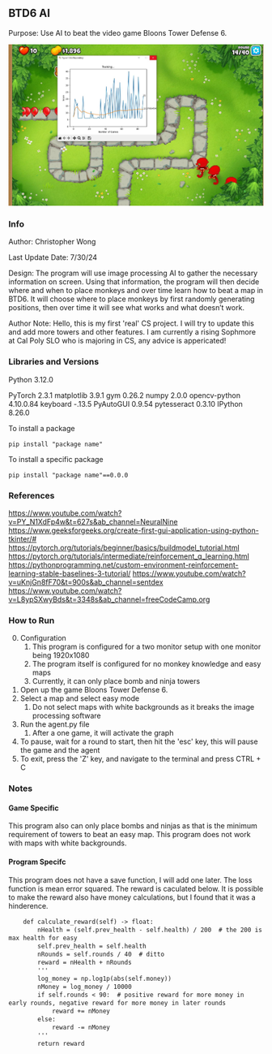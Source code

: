 ## BTD6 AI 
Purpose: Use AI to beat the video game Bloons Tower Defense 6.

![plot](./screenshots/BTD6.JPG)

### Info
Author: Christopher Wong

Last Update Date: 7/30/24

Design:
The program will use image processing AI to gather the necessary information on screen. Using that information, the program will then decide where and when to place monkeys and over time learn how to beat a map in BTD6. It will choose where to place monkeys by first randomly generating positions, then over time it will see what works and what doesn’t work.

Author Note:
Hello, this is my first 'real' CS project. I will try to update this and add more towers and other features. I am currently a rising Sophmore at Cal Poly SLO who is majoring in CS, any advice is appericated!

### Libraries and Versions
Python 3.12.0

PyTorch 2.3.1
matplotlib 3.9.1
gym 0.26.2
numpy 2.0.0
opencv-python 4.10.0.84
keyboard -.13.5
PyAutoGUI 0.9.54
pytesseract 0.3.10
IPython 8.26.0

To install a package
```
pip install "package name"
```
To install a specific package
```
pip install "package name"==0.0.0
```

### References

https://www.youtube.com/watch?v=PY_N1XdFp4w&t=627s&ab_channel=NeuralNine 
https://www.geeksforgeeks.org/create-first-gui-application-using-python-tkinter/#
https://pytorch.org/tutorials/beginner/basics/buildmodel_tutorial.html 
https://pytorch.org/tutorials/intermediate/reinforcement_q_learning.html 
https://pythonprogramming.net/custom-environment-reinforcement-learning-stable-baselines-3-tutorial/
https://www.youtube.com/watch?v=uKnjGn8fF70&t=900s&ab_channel=sentdex 
https://www.youtube.com/watch?v=L8ypSXwyBds&t=3348s&ab_channel=freeCodeCamp.org 

### How to Run

0. Configuration
    1. This program is configured for a two monitor setup with one monitor being 1920x1080
    2. The program itself is configured for no monkey knowledge and easy maps
    3. Currently, it can only place bomb and ninja towers
1. Open up the game Bloons Tower Defense 6.
2. Select a map and select easy mode
    1. Do not select maps with white backgrounds as it breaks the image processing software
3. Run the agent.py file
    1. After a one game, it will activate the graph
4. To pause, wait for a round to start, then hit the 'esc' key, this will pause the game and the agent
5. To exit, press the 'Z' key, and navigate to the terminal and press CTRL + C

### Notes
#### Game Specific
This program also can only place bombs and ninjas as that is the minimum requirement of towers to beat an easy map. This program does not work with maps with white backgrounds. 

#### Program Specifc
This program does not have a save function, I will add one later. The loss function is mean error squared. 
The reward is caculated below. It is possible to make the reward also have money calculations, but I found that it was a hinderence. 
```
    def calculate_reward(self) -> float:
        nHealth = (self.prev_health - self.health) / 200  # the 200 is max health for easy
        self.prev_health = self.health
        nRounds = self.rounds / 40  # ditto
        reward = nHealth + nRounds
        '''
        log_money = np.log1p(abs(self.money))
        nMoney = log_money / 10000
        if self.rounds < 90:  # positive reward for more money in early rounds, negative reward for more money in later rounds
            reward += nMoney
        else:
            reward -= nMoney
        '''
        return reward
```